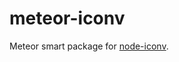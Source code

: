 meteor-iconv
=================

Meteor smart package for [node-iconv](https://github.com/bnoordhuis/node-iconv).
